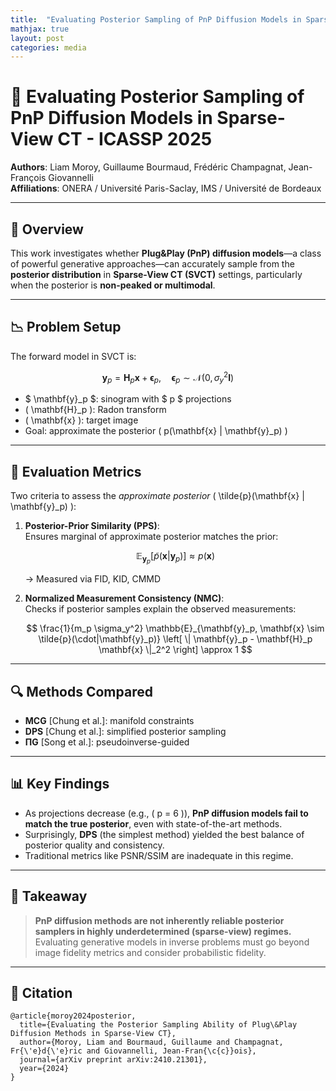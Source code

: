 ```yaml
---
title:  "Evaluating Posterior Sampling of PnP Diffusion Models in Sparse-View CT"
mathjax: true
layout: post
categories: media
---
```


# 📄 Evaluating Posterior Sampling of PnP Diffusion Models in Sparse-View CT - ICASSP 2025

**Authors**: Liam Moroy, Guillaume Bourmaud, Frédéric Champagnat, Jean-François Giovannelli  
**Affiliations**: ONERA / Université Paris-Saclay, IMS / Université de Bordeaux  

---

## 🧠 Overview

This work investigates whether **Plug&Play (PnP) diffusion models**—a class of powerful generative approaches—can accurately sample from the **posterior distribution** in **Sparse-View CT (SVCT)** settings, particularly when the posterior is **non-peaked or multimodal**.

---

## 📉 Problem Setup

The forward model in SVCT is:

$$
\mathbf{y}_p = \mathbf{H}_p \mathbf{x} + \boldsymbol{\epsilon}_p, \quad \boldsymbol{\epsilon}_p \sim \mathcal{N}(0, \sigma_y^2 \mathbf{I})
$$

- $ \mathbf{y}_p $: sinogram with $ p $ projections  
- \( \mathbf{H}_p \): Radon transform  
- \( \mathbf{x} \): target image  
- Goal: approximate the posterior \( p(\mathbf{x} | \mathbf{y}_p) \)

---

## 🧪 Evaluation Metrics

Two criteria to assess the *approximate posterior* \( \tilde{p}(\mathbf{x} | \mathbf{y}_p) \):

1. **Posterior-Prior Similarity (PPS)**:  
   Ensures marginal of approximate posterior matches the prior:

   $$
   \mathbb{E}_{\mathbf{y}_p}[\tilde{p}(\mathbf{x}|\mathbf{y}_p)] \approx p(\mathbf{x})
   $$

   → Measured via FID, KID, CMMD

2. **Normalized Measurement Consistency (NMC)**:  
   Checks if posterior samples explain the observed measurements:

   $$
   \frac{1}{m_p \sigma_y^2} \mathbb{E}_{\mathbf{y}_p, \mathbf{x} \sim \tilde{p}(\cdot|\mathbf{y}_p)} \left[ \| \mathbf{y}_p - \mathbf{H}_p \mathbf{x} \|_2^2 \right] \approx 1
   $$

---

## 🔍 Methods Compared

- **MCG** [Chung et al.]: manifold constraints  
- **DPS** [Chung et al.]: simplified posterior sampling  
- **ΠG** [Song et al.]: pseudoinverse-guided

---

## 📊 Key Findings

- As projections decrease (e.g., \( p = 6 \)), **PnP diffusion models fail to match the true posterior**, even with state-of-the-art methods.
- Surprisingly, **DPS** (the simplest method) yielded the best balance of posterior quality and consistency.
- Traditional metrics like PSNR/SSIM are inadequate in this regime.

---

## 🧩 Takeaway

> **PnP diffusion methods are not inherently reliable posterior samplers in highly underdetermined (sparse-view) regimes.**  
> Evaluating generative models in inverse problems must go beyond image fidelity metrics and consider probabilistic fidelity.

---

## 📘 Citation
```
@article{moroy2024posterior,
  title={Evaluating the Posterior Sampling Ability of Plug\&Play Diffusion Methods in Sparse-View CT},
  author={Moroy, Liam and Bourmaud, Guillaume and Champagnat, Fr{\'e}d{\'e}ric and Giovannelli, Jean-Fran{\c{c}}ois},
  journal={arXiv preprint arXiv:2410.21301},
  year={2024}
}
```
